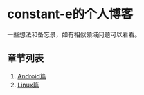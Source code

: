 # constant-e的个人博客
一些想法和备忘录，如有相似领域问题可以看看。

## 章节列表
1. [Android篇](/blogs/android/)
2. [Linux篇](/blogs/linux/)
